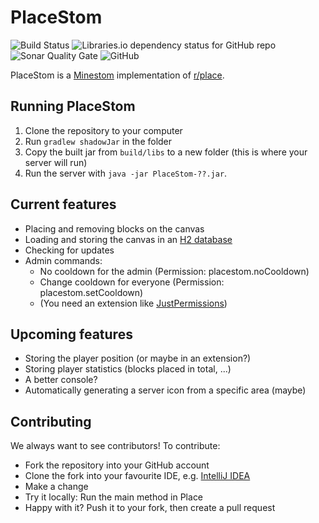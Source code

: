 # PlaceStom
![Build Status](https://img.shields.io/github/workflow/status/WeiiswurstDev/PlaceStom/Java%20CI%20with%20Gradle?style=for-the-badge)
![Libraries.io dependency status for GitHub repo](https://img.shields.io/librariesio/github/weiiswurstdev/PlaceStom?style=for-the-badge)
![Sonar Quality Gate](https://img.shields.io/sonar/quality_gate/WeiiswurstDev_PlaceStom?server=https%3A%2F%2Fsonarcloud.io&sonarVersion=8.9&style=for-the-badge)
![GitHub](https://img.shields.io/github/license/WeiiswurstDev/PlaceStom?style=for-the-badge)

PlaceStom is a [Minestom](https://github.com/Minestom/Minestom) implementation of [r/place](https://www.reddit.com/r/place/).

## Running PlaceStom
1. Clone the repository to your computer
2. Run ``gradlew shadowJar`` in the folder
3. Copy the built jar from ``build/libs`` to a new folder (this is where your server will run)
4. Run the server with ``java -jar PlaceStom-??.jar``.

## Current features
* Placing and removing blocks on the canvas
* Loading and storing the canvas in an [H2 database](https://h2database.com/html/main.html)
* Checking for updates
* Admin commands:
  * No cooldown for the admin (Permission: placestom.noCooldown)
  * Change cooldown for everyone (Permission: placestom.setCooldown)
  * (You need an extension like [JustPermissions](https://github.com/JustDoom/JustPermissions))

## Upcoming features
* Storing the player position (or maybe in an extension?)
* Storing player statistics (blocks placed in total, ...)
* A better console?
* Automatically generating a server icon from a specific area (maybe)

## Contributing
We always want to see contributors! To contribute:
* Fork the repository into your GitHub account
* Clone the fork into your favourite IDE, e.g. [IntelliJ IDEA](https://www.jetbrains.com/idea/)
* Make a change
* Try it locally: Run the main method in Place
* Happy with it? Push it to your fork, then create a pull request
